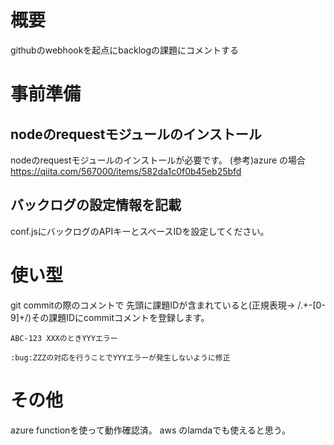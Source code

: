 # 概要
githubのwebhookを起点にbacklogの課題にコメントする

# 事前準備
## nodeのrequestモジュールのインストール
nodeのrequestモジュールのインストールが必要です。
(参考)azure の場合
https://qiita.com/567000/items/582da1c0f0b45eb25bfd

## バックログの設定情報を記載
conf.jsにバックログのAPIキーとスペースIDを設定してください。

# 使い型
git commitの際のコメントで
先頭に課題IDが含まれていると(正規表現-> /.+-[0-9]+/)その課題IDにcommitコメントを登録します。
```
ABC-123 XXXのときYYYエラー

:bug:ZZZの対応を行うことでYYYエラーが発生しないように修正
```

# その他
azure functionを使って動作確認済。
aws のlamdaでも使えると思う。
